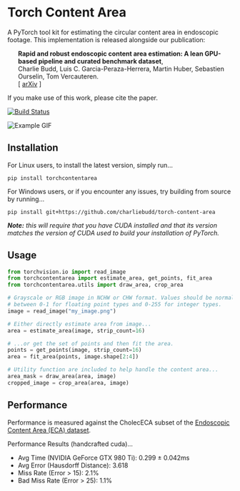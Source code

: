# Torch Content Area
A PyTorch tool kit for estimating the circular content area in endoscopic footage. This implementation is released alongside our publication:

<ul><b>Rapid and robust endoscopic content area estimation: A lean GPU-based pipeline and curated benchmark dataset</b>,<br>
    Charlie Budd, Luis C. Garcia-Peraza-Herrera, Martin Huber, Sebastien Ourselin, Tom Vercauteren.<br>
    [ <a href="https://arxiv.org/abs/2210.14771">arXiv</a> ]
</ul>

If you make use of this work, please cite the paper.

[![Build Status](https://github.com/charliebudd/torch-content-area/actions/workflows/build.yml/badge.svg)](https://github.com/charliebudd/torch-content-area/actions/workflows/build.yml)

![Example GIF](example.gif?raw=true)

## Installation
For Linux users, to install the latest version, simply run...
```
pip install torchcontentarea
```
For Windows users, or if you encounter any issues, try building from source by running...
```
pip install git+https://github.com/charliebudd/torch-content-area
```
***Note:*** *this will require that you have CUDA installed and that its version matches the version of CUDA used to build your installation of PyTorch.*

## Usage
```python
from torchvision.io import read_image
from torchcontentarea import estimate_area, get_points, fit_area
from torchcontentarea.utils import draw_area, crop_area

# Grayscale or RGB image in NCHW or CHW format. Values should be normalised 
# between 0-1 for floating point types and 0-255 for integer types.
image = read_image("my_image.png")

# Either directly estimate area from image...
area = estimate_area(image, strip_count=16)

# ...or get the set of points and then fit the area.
points = get_points(image, strip_count=16)
area = fit_area(points, image.shape[2:4])

# Utility function are included to help handle the content area...
area_mask = draw_area(area, image)
cropped_image = crop_area(area, image)
```

## Performance
Performance is measured against the CholecECA subset of the [Endoscopic Content Area (ECA) dataset](https://github.com/charliebudd/eca-dataset).
<!-- performance stats start -->

Performance Results (handcrafted cuda)...
- Avg Time (NVIDIA GeForce GTX 980 Ti): 0.299 ± 0.042ms
- Avg Error (Hausdorff Distance): 3.618
- Miss Rate (Error > 15): 2.1%
- Bad Miss Rate (Error > 25): 1.1% 
<!-- performance stats end -->

